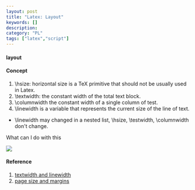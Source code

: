 ```yaml
---
layout: post
title: "Latex: Layout"
keywords: []
description: 
category: "PL"
tags: ["latex","script"]
---
```


#### layout






#### Concept
1. \hsize: horizontal size is a TeX primitive that should not be usually used in Latex.
2. \textwidth: the constant width of the total text block.
3. \columnwidth the constant width of a single column of test.
4. \linewidth is a variable that represents the current size of the line of text. 
- \linewidth may changed in a nested list, \hsize, \testwidth, \columnwidth don't change.


What can I do with this

<img src="{{IMAGE_PATH}}/pl/latex/pl_script_latex_layout_page_size.png" height="" width="" />

#### Reference
1. [textwidth and linewidth](https://tex.stackexchange.com/questions/16942/difference-between-textwidth-linewidth-and-hsize/16956)
2. [page size and margins](https://www.overleaf.com/learn/latex/page_size_and_margins)
